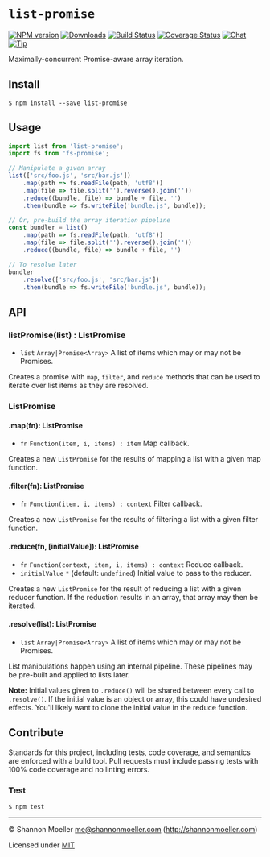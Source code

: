 # `list-promise`

[![NPM version][npm-img]][npm-url] [![Downloads][downloads-img]][npm-url] [![Build Status][travis-img]][travis-url] [![Coverage Status][coveralls-img]][coveralls-url] [![Chat][gitter-img]][gitter-url] [![Tip][amazon-img]][amazon-url]

Maximally-concurrent Promise-aware array iteration.

## Install

    $ npm install --save list-promise

## Usage

```js
import list from 'list-promise';
import fs from 'fs-promise';

// Manipulate a given array
list(['src/foo.js', 'src/bar.js'])
    .map(path => fs.readFile(path, 'utf8'))
    .map(file => file.split('').reverse().join(''))
    .reduce((bundle, file) => bundle + file, '')
    .then(bundle => fs.writeFile('bundle.js', bundle));

// Or, pre-build the array iteration pipeline
const bundler = list()
    .map(path => fs.readFile(path, 'utf8'))
    .map(file => file.split('').reverse().join(''))
    .reduce((bundle, file) => bundle + file, '')

// To resolve later
bundler
    .resolve(['src/foo.js', 'src/bar.js'])
    .then(bundle => fs.writeFile('bundle.js', bundle));
```

## API

### listPromise(list) : ListPromise

- `list` `Array|Promise<Array>` A list of items which may or may not be Promises.

Creates a promise with `map`, `filter`, and `reduce` methods that can be used to iterate over list items as they are resolved.

### ListPromise

#### .map(fn): ListPromise

- `fn` `Function(item, i, items) : item` Map callback.

Creates a new `ListPromise` for the results of mapping a list with a given map function.

#### .filter(fn): ListPromise

- `fn` `Function(item, i, items) : context` Filter callback.

Creates a new `ListPromise` for the results of filtering a list with a given filter function.

#### .reduce(fn, [initialValue]): ListPromise

- `fn` `Function(context, item, i, items) : context` Reduce callback.
- `initialValue` `*` (default: `undefined`) Initial value to pass to the reducer.

Creates a new `ListPromise` for the result of reducing a list with a given reducer function. If the reduction results in an array, that array may then be iterated.

#### .resolve(list): ListPromise

- `list` `Array|Promise<Array>` A list of items which may or may not be Promises.

List manipulations happen using an internal pipeline. These pipelines may be pre-built and applied to lists later.

**Note:** Initial values given to `.reduce()` will be shared between every call to `.resolve()`. If the initial value is an object or array, this could have undesired effects. You'll likely want to clone the initial value in the reduce function.

## Contribute

Standards for this project, including tests, code coverage, and semantics are enforced with a build tool. Pull requests must include passing tests with 100% code coverage and no linting errors.

### Test

    $ npm test

----

© Shannon Moeller <me@shannonmoeller.com> (http://shannonmoeller.com)

Licensed under [MIT](http://shannonmoeller.com/mit.txt)

[amazon-img]:    https://img.shields.io/badge/amazon-tip_jar-yellow.svg?style=flat-square
[amazon-url]:    https://www.amazon.com/gp/registry/wishlist/1VQM9ID04YPC5?sort=universal-price
[coveralls-img]: http://img.shields.io/coveralls/shannonmoeller/list-promise/master.svg?style=flat-square
[coveralls-url]: https://coveralls.io/r/shannonmoeller/list-promise
[downloads-img]: http://img.shields.io/npm/dm/list-promise.svg?style=flat-square
[gitter-img]:    http://img.shields.io/badge/gitter-join_chat-1dce73.svg?style=flat-square
[gitter-url]:    https://gitter.im/shannonmoeller/shannonmoeller
[npm-img]:       http://img.shields.io/npm/v/list-promise.svg?style=flat-square
[npm-url]:       https://npmjs.org/package/list-promise
[travis-img]:    http://img.shields.io/travis/shannonmoeller/list-promise.svg?style=flat-square
[travis-url]:    https://travis-ci.org/shannonmoeller/list-promise
